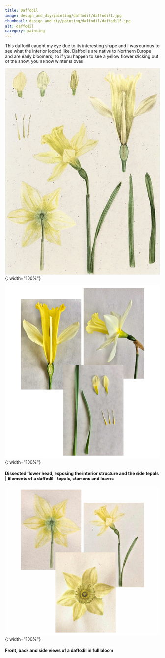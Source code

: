 ```yaml
---
title: Daffodil
image: design_and_diy/painting/daffodil/daffodil1.jpg
thumbnail: design_and_diy/painting/daffodil/daffodil5.jpg
alt: daffodil
category: painting
---
```


This daffodil caught my eye due to its interesting shape and I was curious to see what the interior looked like.
Daffodils are native to Northern Europe and are early bloomers, so if you happen to see a yellow flower sticking out of the snow, you’ll know winter is over!

![daffodil parts](./assets/img/design_and_diy/art/daffodil/daffodil2.jpg){: width="100%"}

![daffodil parts](./assets/img/design_and_diy/art/daffodil/daffodil3.jpg){: width="100%"}

#### Dissected flower head, exposing the interior structure and the side tepals | Elements of a daffodil - tepals, stamens and leaves

![daffodil parts](./assets/img/design_and_diy/art/daffodil/daffodil4.jpg){: width="100%"}

#### Front, back and side views of a daffodil in full bloom
